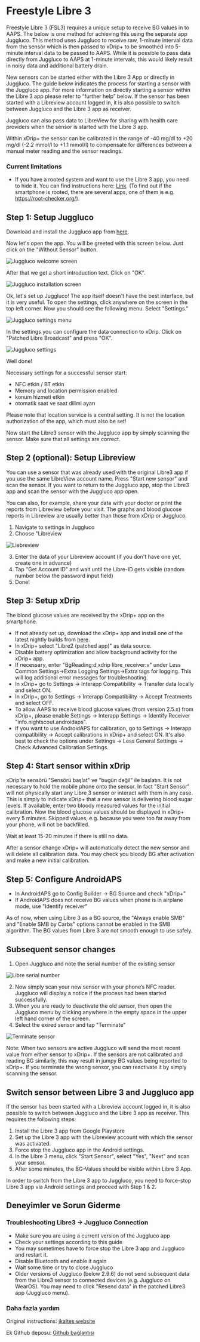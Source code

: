 # **Freestyle Libre 3**

Freestyle Libre 3 (FSL3) requires a unique setup to receive BG values in to AAPS. The below is one method for achieving this using the separate app Juggluco. This method uses Juggluco to receive raw, 1-minute interval data from the sensor which is then passed to xDrip+ to be smoothed into 5-minute interval data to be passed to AAPS. While it is possible to pass data directly from Juggluco to AAPS at 1-minute intervals, this would likely result in noisy data and additional battery drain.

New sensors can be started either with the Libre 3 App or directly in Juggluco. The guide below indicates the process for starting a sensor with the Juggluco app. For more information on directly starting a sensor within the Libre 3 app please refer to “further help” below. If the sensor has been started with a Libreview account logged in, it is also possible to switch between Juggluco and the Libre 3 app as receiver.

Juggluco can also pass data to LibreView for sharing with health care providers when the sensor is started with the Libre 3 app.

Within xDrip+ the sensor can be calibrated in the range of -40 mg/dl to +20 mg/dl (-2.2 mmol/l to +1.1 mmol/l) to compensate for differences between a manual meter reading and the sensor readings.

### Current limitations

- If you have a rooted system and want to use the Libre 3 app, you need to hide it. You can find instructions here: [Link](https://www.reddit.com/r/Freestylelibre/comments/s22vlr/comment/hw2p4th/?utm_source=share\&utm_medium=web2x\&context=3). (To find out if the smartphone is rooted, there are several apps, one of them is e.g. https://root-checker.org/).


## Step 1: Setup Juggluco

Download and install the Juggluco app from [here](https://www.juggluco.nl/Juggluco/download.html).

Now let's open the app. You will be greeted with this screen below. Just click on the "Without Sensor" button.

![Juggluco welcome screen](../images/libre3/step\_8.jpg)

After that we get a short introduction text. Click on "OK".

![Juggluco installation screen](../images/libre3/step\_9.jpg)

Ok, let's set up Juggluco! The app itself doesn't have the best interface, but it is very useful. To open the settings, click anywhere on the screen in the top left corner. Now you should see the following menu. Select "Settings."

![Juggluco settings menu](../images/libre3/step\_10.jpg)

In the settings you can configure the data connection to xDrip. Click on "Patched Libre Broadcast" and press "OK".

![Juggluco settings](../images/libre3/step\_11.jpg)

Well done!

Necessary settings for a successful sensor start:

- NFC etkin / BT etkin
- Memory and location permission enabled
- konum hizmeti etkin
- otomatik saat ve saat dilimi ayarı

Please note that location service is a central setting. It is not the location authorization of the app, which must also be set!

Now start the Libre3 sensor with the Juggluco app by simply scanning the sensor. Make sure that all settings are correct.

## Step 2 (optional): Setup Libreview

You can use a sensor that was already used with the original Libre3 app if you use the same LibreView account name. Press "Start new sensor" and scan the sensor. If you want to return to the Juggluco app, stop the Libre3 app and scan the sensor with the Juggluco app open.

You can also, for example, share your data with your doctor or print the reports from Libreview before your visit. The graphs and blood glucose reports in Libreview are usually better than those from xDrip or Juggluco.

1. Navigate to settings in Juggluco
2. Choose "Libreview

![Liebreview](../images/libre3/step\_12.jpg)

3. Enter the data of your Libreview account (if you don't have one yet, create one in advance)
4. Tap "Get Account ID" and wait until the Libre-ID gets visible (random number below the password input field)
5. Done!

## Step 3: Setup xDrip

The blood glucose values are received by the xDrip+ app on the smartphone.

- If not already set up, download the xDrip+ app and install one of the latest nightly builds from [here](https://github.com/NightscoutFoundation/xDrip/releases).
- In xDrip+ select "Libre2 (patched app)" as data source.
- Disable battery optimization and allow background activity for the xDrip+ app.
- If necessary, enter "BgReading:d,xdrip libre_receiver:v" under Less Common Settings->Extra Logging Settings->Extra tags for logging. This will log additional error messages for troubleshooting.
- In xDrip+ go to Settings -> Interapp Compatibility -> Transfer data locally and select ON.
- In xDrip+, go to Settings -> Interapp Compatibility -> Accept Treatments and select OFF.
- To allow AAPS to receive blood glucose values (from version 2.5.x) from xDrip+, please enable Settings -> Interapp Settings -> Identify Receiver "info.nightscout.androidaps".
- If you want to use AndroidAPS for calibration, go to Settings -> Interapp compatibility -> Accept calibrations in xDrip+ and select ON. It's also best to check the options under Settings -> Less General Settings -> Check Advanced Calibration Settings.

## Step 4: Start sensor within xDrip

xDrip'te sensörü "Sensörü başlat" ve "bugün değil" ile başlatın. It is not necessary to hold the mobile phone onto the sensor. In fact "Start Sensor" will not physically start any Libre 3 sensor or interact with them in any case. This is simply to indicate xDrip+ that a new sensor is delivering blood sugar levels. If available, enter two bloody measured values for the initial calibration. Now the blood glucose values should be displayed in xDrip+ every 5 minutes. Skipped values, e.g. because you were too far away from your phone, will not be backfilled.

Wait at least 15-20 minutes if there is still no data.

After a sensor change xDrip+ will automatically detect the new sensor and will delete all calibration data. You may check you bloody BG after activation and make a new initial calibration.

## Step 5: Configure AndroidAPS

- In AndroidAPS go to Config Builder -> BG Source and check "xDrip+"
- If AndroidAPS does not receive BG values when phone is in airplane mode, use "Identify receiver"

As of now, when using Libre 3 as a BG source, the "Always enable SMB" and "Enable SMB by Carbs" options cannot be enabled in the SMB algorithm. The BG values from Libre 3 are not smooth enough to use safely.

## Subsequent sensor changes

1. Open Juggluco and note the serial number of the existing sensor

![Libre serial number](../images/libre3/step\_13.jpg)

2. Now simply scan your new sensor with your phone’s NFC reader. Juggluco will display a notice if the process had been started successfully.
3. When you are ready to deactivate the old sensor, then open the Juggluco menu by clicking anywhere in the empty space in the upper left hand corner of the screen.
4. Select the exired sensor and tap "Terminate"

![Terminate sensor](../images/libre3/step\_14.jpg)

Note: When two sensors are active Juggluco will send the most recent value from either sensor to xDrip+. If the sensors are not calibrated and reading BG similarly, this may result in jumpy BG values being reported to xDrip+. If you terminate the wrong sensor, you can reactivate it by simply scanning the sensor.

## Switch sensor between Libre 3 and Juggluco app

If the sensor has been started with a Libreview account logged in, it is also possible to switch between Juggluco and the Libre 3 app as receiver. This requires the following steps:

1. Install the Libre 3 app from Google Playstore
2. Set up the Libre 3 app with the Libreview account with which the sensor was activated.
3. Force stop the Juggluco app in the Android settings.
4. In the Libre 3 menu, click "Start Sensor", select "Yes", "Next" and scan your sensor.
5. After some minutes, the BG-Values should be visible within Libre 3 App.

In order to switch from the Libre 3 app to Juggluco, you need to force-stop Libre 3 app via Android settings and proceed with Step 1 & 2.

## Deneyimler ve Sorun Giderme

### Troubleshooting Libre3 -> Juggluco Connection

- Make sure you are using a current version of the Juggluco app
- Check your settings according to this guide
- You may sometimes have to force stop the Libre 3 app and Juggluco and restart it.
- Disable Bluetooth and enable it again
- Wait some time or try to close Juggluco
- Older versions of Juggluco (below 2.9.6) do not send subsequent data from the Libre3 sensor to connected devices (e.g. Juggluco on WearOS). You may need to click "Resend data" in the patched Libre3 app (Juggluco menu).

### Daha fazla yardım

Original instructions: [jkaltes website](https://www.juggluco.nl/Juggluco/libre3/)

Ek Github deposu: [Github bağlantısı](https://github.com/maheini/FreeStyle-Libre-3-patch)
